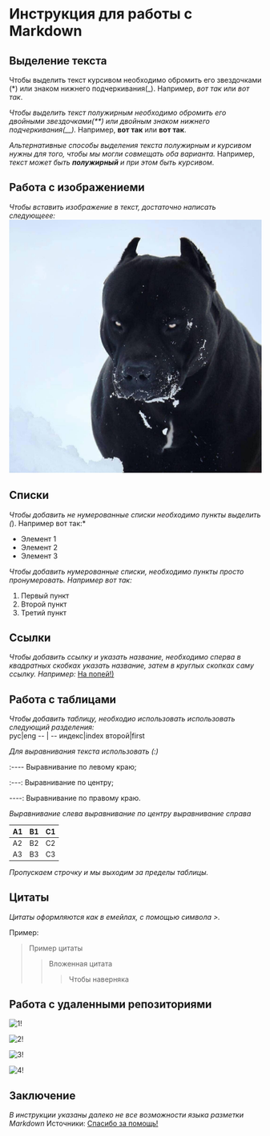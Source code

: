 #  Инструкция для работы с Markdown

## Выделение текста 

Чтобы выделить текст курсивом необходимо обромить его звездочками (*) или знаком нижнего подчеркивания(_). Например, *вот так* или _вот так_.

*Чтобы выделить текст полужирным необходимо обромить его двойными звездочками(**) или двойным знаком нижнего подчеркивания(__).* Например, **вот так** или __вот так__.

*Альтернативные способы выделения текста полужирным и курсивом нужны для того, чтобы мы могли совмещать оба варианта.* Например, _текст может быть **полужирный** и при этом быть курсивом_.

## Работа с изображениеми

*Чтобы вставить изображение в текст, достаточно написать следующеее:*![Это киборг!](cyborg.jpg)

## Списки

*Чтобы добавить не нумерованные списки необходимо пункты выделить (*). Например вот так:*
* Элемент 1
* Элемент 2
* Элемент 3

*Чтобы добавить нумерованные списки, необходимо пункты просто пронумеровать. Например вот так:*
1. Первый пункт
2. Второй пункт
3. Третий пункт 

## Ссылки

*Чтобы добавить ссылку и указать название, необходимо сперва в квадратных скобках указать название, затем в круглых скопках саму ссылку. Например:* [На попей!)](https://thedeepestsite.com/ru/?country_code=ru)

## Работа с таблицами 

*Чтобы добавить таблицу, необходио использовать использовать следующий разделения:*   
   рус|eng
   -- | --
индекс|index
второй|first

*Для выравнивания текста использовать (:)*

:---- Выравнивание по левому краю;

:---: Выравнивание по центру;

----: Выравнивание по правому краю.

*Выравнивание слева	выравнивание по центру	выравнивание справа*

A1	 | B1 |  C1
-----|----|----
A2   | B2 |  C2
A3	 | B3 |  C3

*Пропускаем строчку и мы выходим за пределы таблицы.*

##  Цитаты

*Цитаты оформляются как в емейлах, с помощью символа >.*

Пример:

> Пример цитаты
>> Вложенная цитата
>>> Чтобы наверняка 

## Работа с удаленными репозиториями

![1!](a.jpg)

![2!](b.jpg)  

![3!](c.jpg)

![4!](d.jpg)

## Заключение
*В инструкции указаны далеко не все возможности языка разметки Markdown*
Источники: 
[Спасибо за помощь!](https://github.com/linarMinachev/Markdown)